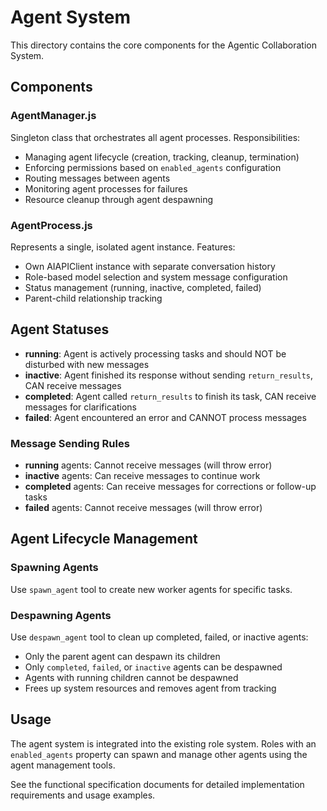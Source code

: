 # Agent System

This directory contains the core components for the Agentic Collaboration System.

## Components

### AgentManager.js

Singleton class that orchestrates all agent processes. Responsibilities:

- Managing agent lifecycle (creation, tracking, cleanup, termination)
- Enforcing permissions based on `enabled_agents` configuration
- Routing messages between agents
- Monitoring agent processes for failures
- Resource cleanup through agent despawning

### AgentProcess.js

Represents a single, isolated agent instance. Features:

- Own AIAPIClient instance with separate conversation history
- Role-based model selection and system message configuration
- Status management (running, inactive, completed, failed)
- Parent-child relationship tracking

## Agent Statuses

- **running**: Agent is actively processing tasks and should NOT be disturbed with new messages
- **inactive**: Agent finished its response without sending `return_results`, CAN receive messages
- **completed**: Agent called `return_results` to finish its task, CAN receive messages for clarifications
- **failed**: Agent encountered an error and CANNOT process messages

### Message Sending Rules

- **running** agents: Cannot receive messages (will throw error)
- **inactive** agents: Can receive messages to continue work
- **completed** agents: Can receive messages for corrections or follow-up tasks
- **failed** agents: Cannot receive messages (will throw error)

## Agent Lifecycle Management

### Spawning Agents

Use `spawn_agent` tool to create new worker agents for specific tasks.

### Despawning Agents

Use `despawn_agent` tool to clean up completed, failed, or inactive agents:

- Only the parent agent can despawn its children
- Only `completed`, `failed`, or `inactive` agents can be despawned
- Agents with running children cannot be despawned
- Frees up system resources and removes agent from tracking

## Usage

The agent system is integrated into the existing role system. Roles with an `enabled_agents` property can spawn and manage other agents using the agent management tools.

See the functional specification documents for detailed implementation requirements and usage examples.
